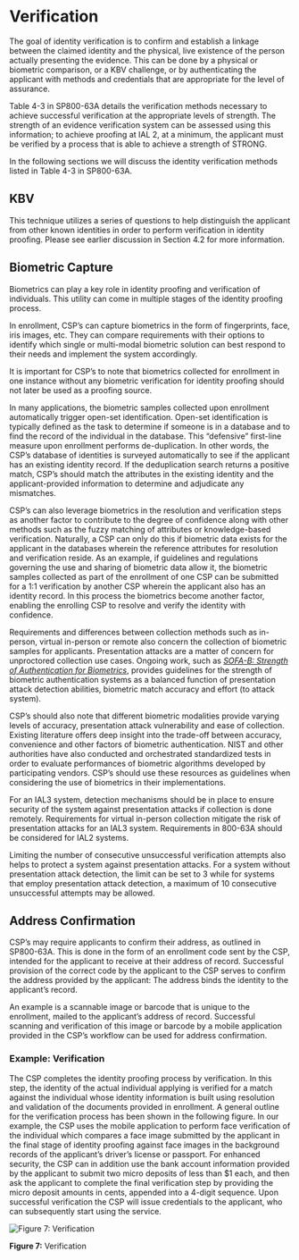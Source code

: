 # Verification

The goal of identity verification is to confirm and establish a linkage between the claimed identity and the physical, live existence of the person actually presenting the evidence. This can be done by a physical or biometric comparison, or a KBV challenge, or by authenticating the applicant with methods and credentials that are appropriate for the level of assurance.

Table 4-3 in SP800-63A details the verification methods necessary to achieve successful verification at the appropriate levels of strength. The strength of an evidence verification system can be assessed using this information; to achieve proofing at IAL 2, at a minimum, the applicant must be verified by a process that is able to achieve a strength of STRONG. 

In the following sections we will discuss the identity verification methods listed in Table 4-3 in SP800-63A.

## KBV

This technique utilizes a series of questions to help distinguish the applicant from other known identities in order to perform verification in identity proofing. Please see earlier discussion in Section 4.2 for more information.

## Biometric Capture

Biometrics can play a key role in identity proofing and verification of individuals. This utility can come in multiple stages of the identity proofing process.

In enrollment, CSP’s can capture biometrics in the form of fingerprints, face, iris images, etc. They can compare requirements with their options to identify which single or multi-modal biometric solution can best respond to their needs and implement the system accordingly.

It is important for CSP’s to note that biometrics collected for enrollment in one instance without any biometric verification for identity proofing should not later be used as a proofing source.

In many applications, the biometric samples collected upon enrollment automatically trigger open-set identification. Open-set identification is typically defined as the task to determine if someone is in a database and to find the record of the individual in the database. This “defensive” first-line measure upon enrollment performs de-duplication. In other words, the CSP’s database of identities is surveyed automatically to see if the applicant has an existing identity record. If the deduplication search returns a positive match, CSP’s should match the attributes in the existing identity and the applicant-provided information to determine and adjudicate any mismatches.

CSP’s can also leverage biometrics in the resolution and verification steps as another factor to contribute to the degree of confidence along with other methods such as the fuzzy matching of attributes or knowledge-based verification. Naturally, a CSP can only do this if biometric data exists for the applicant in the databases wherein the reference attributes for resolution and verification reside. As an example, if guidelines and regulations governing the use and sharing of biometric data allow it, the biometric samples collected as part of the enrollment of one CSP can be submitted for a 1:1 verification by another CSP wherein the applicant also has an identity record. In this process the biometrics become another factor, enabling the enrolling CSP to resolve and verify the identity with confidence.

Requirements and differences between collection methods such as in-person, virtual in-person or remote also concern the collection of biometric samples for applicants. Presentation attacks are a matter of concern for unproctored collection use cases. Ongoing work, such as [*SOFA-B: Strength of Authentication for Biometrics*](https://pages.nist.gov/SOFA/SOFA.html), provides guidelines for the strength of biometric authentication systems as a balanced function of presentation attack detection abilities, biometric match accuracy and effort (to attack system).

CSP’s should also note that different biometric modalities provide varying levels of accuracy, presentation attack vulnerability and ease of collection. Existing literature offers deep insight into the trade-off between accuracy, convenience and other factors of biometric authentication. NIST and other authorities have also conducted and orchestrated standardized tests in order to evaluate performances of biometric algorithms developed by participating vendors. CSP’s should use these resources as guidelines when considering the use of biometrics in their implementations.

For an IAL3 system, detection mechanisms should be in place to ensure security of the system against presentation attacks if collection is done remotely. Requirements for virtual in-person collection mitigate the risk of presentation attacks for an IAL3 system.  Requirements in 800-63A should be considered for IAL2 systems.

Limiting the number of consecutive unsuccessful verification attempts also helps to protect a system against presentation attacks. For a system without presentation attack detection, the limit can be set to 3 while for systems that employ presentation attack detection, a maximum of 10 consecutive unsuccessful attempts may be allowed.

## Address Confirmation

CSP’s may require applicants to confirm their address, as outlined in SP800-63A. This is done in the form of an enrollment code sent by the CSP, intended for the applicant to receive at their address of record. Successful provision of the correct code by the applicant to the CSP serves to confirm the address provided by the applicant: The address binds the identity to the applicant’s record.

An example is a scannable image or barcode that is unique to the enrollment, mailed to the applicant’s address of record. Successful scanning and verification of this image or barcode by a mobile application provided in the CSP’s workflow can be used for address confirmation.

### Example: Verification

The CSP completes the identity proofing process by verification. In this step, the identity of the actual individual applying is verified for a match against the individual whose identity information is built using resolution and validation of the documents provided in enrollment. A general outline for the verification process has been shown in the following figure. In our example, the CSP uses the mobile application to perform face verification of the individual which compares a face image submitted by the applicant in the final stage of identity proofing against face images in the background records of the applicant’s driver’s license or passport. For enhanced security, the CSP can in addition use the bank account information provided by the applicant to submit two micro deposits of less than $1 each, and then ask the applicant to complete the final verification step by providing the micro deposit amounts in cents, appended into a 4-digit sequence. Upon successful verification the CSP will issue credentials to the applicant, who can subsequently start using the service.

![Figure 7: Verification](https://github.com/usnistgov/800-63A-ImplGuide/blob/master/media/workflow-5-verification.png)

**Figure 7:** Verification
